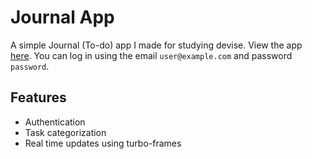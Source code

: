 # Journal App

A simple Journal (To-do) app I made for studying devise. View the app [here](#). You can log in using the email `user@example.com` and password `password`.

## Features

- Authentication
- Task categorization
- Real time updates using turbo-frames
